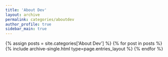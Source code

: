 ```yaml
---
title: 'About Dev'
layout: archive
permalink: categories/aboutdev
author_profile: true
sidebar_main: true
---
```


{% assign posts = site.categories['About Dev'] %}
{% for post in posts %} {% include archive-single.html type=page.entries_layout %} {% endfor %}
